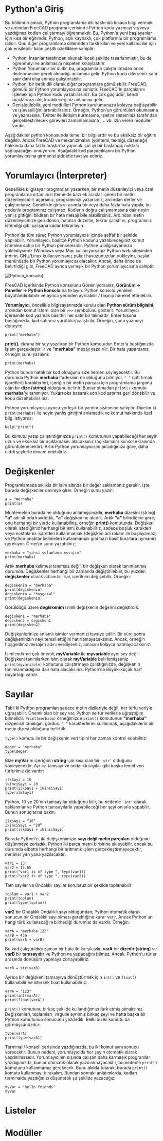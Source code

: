 # Python'a Giriş

Bu bölümün amacı, Python programlama dili hakkında kısaca bilgi vermek ve ardından FreeCAD programı içerisinde Python kodu yazmayı ve/veya yazdığımız kodları çalıştırmayı öğrenmektir.
Bu, Python'a yeni başlayanlar için kısa bir eğitimdir. Python, açık kaynaklı, çok platformlu bir programlama dilidir. Onu diğer programlama dillerinden farklı kılan ve yeni kullanıcılar için çok erişilebilir kılan çeşitli özelliklere sahiptir:

+ Python, İnsanlar tarafından okunabilecek şekilde tasarlanmıştır, bu da öğrenmeyi ve anlamasını nispeten kolaylaştırır.
+ Python Yorumlanır bir dildir, bu, programların çalıştırılmadan önce derlenmesine gerek olmadığı anlamına gelir. Python kodu dilerseniz satır satır dahi olsa anında çalıştırılabilir.
+ Python, bir betik dili olarak diğer programlara gömülebilir. FreeCAD, gömülü bir Python yorumlayıcısına sahiptir. FreeCAD'in parçalarını işlemek için Python kodu yazabilirsiniz. Bu çok güçlüdür, kendi araçlarınızı oluşturabileceğiniz anlamına gelir.
+ Genişletilebilir, yeni modülleri Python kurulumunuza kolayca bağlayabilir ve işlevselliğini artırabilirsiniz. Örneğin, Python'un görüntüleri okumasına ve yazmasına, Twitter ile iletişim kurmasına, işletim sisteminiz tarafından gerçekleştirilecek görevleri zamanlamasına ,... vb. izin veren modüller vardır.

Aşağıdakiler python konusunda temel bir bilgilerdir ve bu eksiksiz bir eğitim değildir. Ancak FreeCAD ve mekanizmaları (yöntemi, tekniği, düzeneği) hakkında daha fazla araştırma yapmak için iyi bir başlangıç noktası sağlayacağını umuyorum. Aşağıdaki kod parçacıklarını bir Python yorumlayıcısına girmenizi şiddetle tavsiye ederiz.

# Yorumlayıcı (İnterpreter)

Genellikle bilgisayar programları yazarken, bir metin düzenleyici veya özel programlama ortamınızı (temelde bazı ek araçlar içeren bir metin düzenleyicidir) açarsınız, programınızı yazarsınız, ardından derler ve çalıştırırsınız. Genellikle giriş sırasında bir veya daha fazla hata yapılır, bu nedenle programınız çalışmaz. Kodların doğru çalışmamasına dair neyin yanlış gittiğini bildiren bir hata mesajı bile alabilirsiniz. Ardından metin düzenleyicinize geri dönün, hataları düzeltin, tekrar çalıştırın, programınız istendiği gibi çalışana kadar tekrarlayın.

Python'da tüm süreç Python yorumlayıcısı içinde şeffaf bir şekilde yapılabilir. Yorumlayıcı, basitçe Python kodunu yazabileceğiniz komut istemine sahip bir Python penceresidir. Python'u bilgisayarınıza yüklediyseniz (Windows veya Mac kullanıyorsanız Python web sitesinden indirin, GNU/Linux kullanıyorsanız paket havuzunuzdan yükleyin), başlat menünüzde bir Python yorumlayıcısı olacaktır. Ancak, daha önce de belirtildiği gibi, FreeCAD ayrıca yerleşik bir Python yorumlayıcısına sahiptir.

![Python_konsolu](FreeCAD/img/python_konsolu.png))

FreeCAD içerisinde Python konsolunu Göremiyorsanız, **Görünüm → Paneller → Python konsolu**'na tıklayın. Python konsolu yeniden boyutlandırılabilir ve ayrıca yerinden ayrılabilir / taşınıp hareket ettirilebilir.

**Yorumlayıcı**, öncelikle bilgisayarınızda kurulu olan **Python sürüm bilgisini**, ardından komut istemi olan bir `>>>` sembolünü gösterir. Yorumlayıcı içerisinde kod yazmak basittir: her satır bir talimattır. Enter tuşuna bastığınızda, kod satırınız yürütülür/çalıştırılır. Örneğin, şunu yazmayı deneyin: 

    print("merhaba")

**print()**, ekrana bir şey yazdıran bir Python komutudur. Enter'a bastığınızda işlem gerçekleştirilir ve **"merhaba"** mesajı yazdırılır. Bir hata yaparsanız, örneğin şunu yazalım:

    print(merhaba)

Python bunun hatalı bir kod olduğunu size hemen söyleyecektir. Bu durumda Python **merhaba** ifadesinin ne olduğunu bilmiyor. `" "` (çift tırnak işaretleri) karakterleri, içeriğin bir metin parçası için programlama jargonu olan bir **dize (string)** olduğunu belirtir. Bunlar olmadan `print()` komutu **merhaba**'yı tanımıyor. Yukarı oka basarak son kod satırına geri dönebilir ve kodu düzeltebilirsiniz.

Python yorumlayıcısı ayrıca yerleşik bir yardım sistemine sahiptir. Diyelim ki `print(merhaba)` ile neyin yanlış gittiğini anlamadık ve komut hakkında özel bilgi istiyoruz:

    help("print")

Bu komutu yazıp çalıştırdığınızda `print()` komutunun yapabileceği her şeyin uzun ve eksiksiz bir açıklamasını alacaksınız (açıklamalar konsol ekranında görüntülenecektir).
Artık Python yorumlayıcısını anladığınıza göre, daha ciddi şeylerle devam edebiliriz.

# Değişkenler

Programlamada sıklıkla bir isim altında bir değer saklamanız gerekir. İşte burada değişkenler devreye girer. Örneğin şunu yazın:

	a = "merhaba"
	print(a)

Muhtemelen burada ne olduğunu anlamışsınızdır, **merhaba** dizesini (string) **"a"** adı altında kaydettik, **"a"** değişkenine atadık. Artık **"a"** bilindiğine göre, onu herhangi bir yerde kullanabiliriz, örneğin **print()** komutunda. Değişken olarak istediğimiz herhangi bir ismi kullanabiliriz, sadece boşluk karakteri veya noktalama işaretleri kullanmamak (değişken adı rakam ile başlayamaz) ve Python anahtar kelimeleri kullanmamak gibi bazı basit kurallara uymamız gerekiyor. Örneğin şunu yazabiliriz:

	merhaba = "şahsi selamlama mesajım"
	print(merhaba)

Artık **merhaba** kelimesi tanımsız değil, bir değişken olarak tanımlanmış durumda. Değişkenler herhangi bir zamanda değiştirilebilir, bu yüzden **değişkenler** olarak adlandırılırlar, içerikleri değişebilir. Örneğin:

	degiskenim = "merhaba"
	print(degiskenim)
	degiskenim = "hoşçakal"
	print(degiskenim)

Görüldüğü üzere **degiskenim** isimli değişkenin değerini değiştirdik.

	degisken1 = "merhaba"
	degisken2 = degisken1
	print(degisken2)

Değişkenlerinize anlamlı isimler vermenizi tavsiye edilir. Bir süre sonra değişkeninizin neyi temsil ettiğini hatırlamayacaksınız. Ancak, örneğin hoşgeldiniz mesajım adını verdiyseniz, amacını kolayca hatırlayacaksınız. 

İsimlendirme çok önemli, **myVariable** ile **myvariable** aynı şey değil. Değişkeni tanımlarken isim olarak **myVariable** belirlemişseniz  ``print(myvariable)`` komutunu çalıştırmaya çalıştığınızda, değişkenin  tanımlanmadığına dair hata alacaksınız. Python’da Büyük-küçük harf duyarlılığı vardır.

# Sayılar

Tabii ki Python programları sadece metin dizileriyle değil, her türlü veriyle uğraşabilir. Önemli olan bir şey var, Python ne tür verilerle uğraştığını bilmelidir. ``Print(merhaba)`` örneğimizde ``print()`` komutunun **"merhaba"** dizgemizi tanıdığını gördük. ``" "`` karakterlerini kullanarak, aşağıdakilerin bir metin dizesi olduğunu belirttik.

``type()`` komutu ile bir değişkenin veri tipini her zaman kontrol edebiliriz:

	deger = "merhaba"
	type(deger)

Bize **myVar**'ın içeriğinin **string** için kısa olan bir ``'str'`` olduğunu söyleyecektir. Ayrıca tamsayı ve ondalıklı sayılar gibi başka temel veri türlerimiz de vardır:

	ilkSayi = 10
	ikinciSayi = 20
	print(ilkSayi + ikinciSayi)
	type(ilkSayi)

Python, 10 ve 20'nin tamsayılar olduğunu bilir, bu nedenle ``'int'`` olarak saklanırlar ve Python tamsayılarla yapabileceği her şeyi onlarla yapabilir. Bunun sonuçlarına bakın:

	ilkSayi = “10”
	ikinciSayi = “20”
	print(ilkSayi + ikinciSayi)

Burada Python'u, iki değişkenimizin **sayı değil metin parçaları** olduğunu düşünmeye zorladık. Python iki parça metni birbirine ekleyebilir, ancak bu durumda elbette herhangi bir aritmetik işlem  gerçekleştirmeyecektir, metinler yan yana yazılacaktır. 

	var1 = 13
	var2 = 15.65
	print("var1 is of type ", type(var1))
	print("var2 is of type ", type(var2))

Tam sayılar ve Ondalıklı sayılar sorunsuz bir şekilde toplanabilir:

	toplam = var1 + var2
	print(toplam)
	print(type(toplam))

**var2** bir Ondalıklı Ondalıklı sayı olduğundan, Python otomatik olarak sonucun bir Ondalıklı sayı olması gerektiğine karar verir. Ancak Python'un hangi türü kullanacağını bilmediği durumlar da vardır. Örneğin:

	varA = "merhaba 123"
	varB = 456
	print(varA + varB)

Bu kod çalıştırıldığı zaman bir hata ile karşılaşılır, **varA** bir **dizedir (string)** ve **varB** bir **tamsayıdır** ve Python ne yapacağını bilmez. Ancak, Python'u türler arasında dönüşüm yapmaya zorlayabiliriz:

	varB = str(varB)

Ayrıca bir değişkeni tamsayıya dönüştürmek için ``int()`` ve ``float()`` kullanabilir ve istersek float kullanabiliriz:

	varA = "123"
	print(int(varA))
	print(float(varA))

``print()`` komutunu birkaç şekilde kullandığımızı fark etmiş olmalısınız. Değişkenleri, toplamları, virgülle ayrılmış birkaç şeyi ve hatta başka bir Python komutunun sonucunu yazdırdık. Belki bu iki komutu da görmüşsünüzdür:

	type(varA)
	print(type(varA))

Terminal / konsol içerisinde yazdığınızda, bu iki komut aynı sonucu verecektir. Bunun nedeni, yorumlayıcıda her şeyin otomatik olarak yazdırılmasıdır. Yorumlayıcının dışında çalışan daha karmaşık programlar yazdığımızda, bunlar otomatik olarak yazdırılmayacaktır, bu nedenle ``print()`` komutunu kullanmamız gerekecek. Bunu akılda tutarak, burada ``print()`` komutu kullanmayı bırakalım. Bundan sonraki anlatımlarda, kodları terminalde yazdığınızı düşünerek şu şekilde yazacağız:

	myVar = "hello friends"
	myVar


# Listeler






# Modüller

